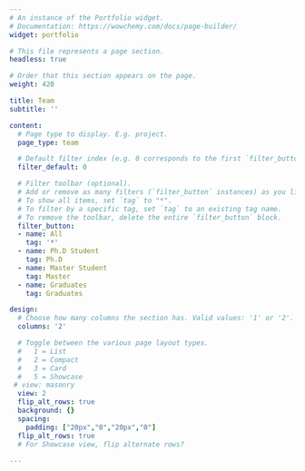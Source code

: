 ```yaml
---
# An instance of the Portfolio widget.
# Documentation: https://wowchemy.com/docs/page-builder/
widget: portfolio

# This file represents a page section.
headless: true

# Order that this section appears on the page.
weight: 420

title: Team
subtitle: ''

content:
  # Page type to display. E.g. project.
  page_type: team

  # Default filter index (e.g. 0 corresponds to the first `filter_button` instance below).
  filter_default: 0

  # Filter toolbar (optional).
  # Add or remove as many filters (`filter_button` instances) as you like.
  # To show all items, set `tag` to "*".
  # To filter by a specific tag, set `tag` to an existing tag name.
  # To remove the toolbar, delete the entire `filter_button` block.
  filter_button:
  - name: All
    tag: '*'
  - name: Ph.D Student
    tag: Ph.D
  - name: Master Student
    tag: Master
  - name: Graduates
    tag: Graduates

design:
  # Choose how many columns the section has. Valid values: '1' or '2'.
  columns: '2'

  # Toggle between the various page layout types.
  #   1 = List
  #   2 = Compact
  #   3 = Card
  #   5 = Showcase
 # view: masonry
  view: 2
  flip_alt_rows: true 
  background: {}
  spacing:
    padding: ["20px","0","20px","0"]
  flip_alt_rows: true
  # For Showcase view, flip alternate rows?
  
---
```

